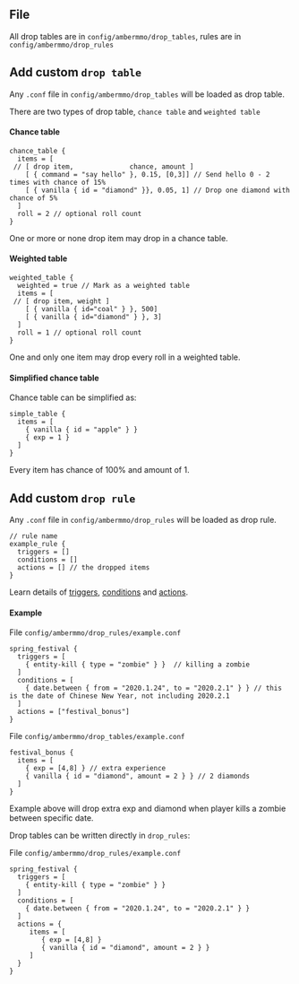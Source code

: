 
## File

All drop tables are in `config/ambermmo/drop_tables`, rules are in `config/ambermmo/drop_rules`

## Add custom `drop table`

Any `.conf` file in `config/ambermmo/drop_tables` will be loaded as drop table.

There are two types of drop table, `chance table` and `weighted table`

#### Chance table

```hocon
chance_table {
  items = [
 // [ drop item,              chance, amount ]
    [ { command = "say hello" }, 0.15, [0,3]] // Send hello 0 - 2 times with chance of 15%
    [ { vanilla { id = "diamond" }}, 0.05, 1] // Drop one diamond with chance of 5%
  ]
  roll = 2 // optional roll count
}
```

One or more or none drop item may drop in a chance table.

#### Weighted table

```hocon
weighted_table {
  weighted = true // Mark as a weighted table
  items = [
 // [ drop item, weight ]
    [ { vanilla { id="coal" } }, 500]
    [ { vanilla { id="diamond" } }, 3]
  ]
  roll = 1 // optional roll count
}
```

One and only one item may drop every roll in a weighted table.

#### Simplified chance table

Chance table can be simplified as:

```hocon
simple_table {
  items = [
    { vanilla { id = "apple" } }
    { exp = 1 }
  ]
}
```

Every item has chance of 100% and amount of 1.

## Add custom `drop rule`

Any `.conf` file in `config/ambermmo/drop_rules` will be loaded as drop rule.

```hocon
// rule name
example_rule {
  triggers = []
  conditions = []
  actions = [] // the dropped items
}
```

Learn details of [triggers](/en-us/types.md#Trigger), [conditions](/en-us/types.md#Condition) and
[actions](/en-us/types.md#Action).

#### Example

File `config/ambermmo/drop_rules/example.conf`
```hocon
spring_festival {
  triggers = [
    { entity-kill { type = "zombie" } }  // killing a zombie
  ]
  conditions = [
    { date.between { from = "2020.1.24", to = "2020.2.1" } } // this is the date of Chinese New Year, not including 2020.2.1
  ]
  actions = ["festival_bonus"]
}
```

File `config/ambermmo/drop_tables/example.conf`
```hocon
festival_bonus {
  items = [
    { exp = [4,8] } // extra experience
    { vanilla { id = "diamond", amount = 2 } } // 2 diamonds
  ]
}
```

Example above will drop extra exp and diamond when player kills a zombie between specific date.

Drop tables can be written directly in `drop_rules`:

File `config/ambermmo/drop_rules/example.conf`
```hocon
spring_festival {
  triggers = [
    { entity-kill { type = "zombie" } } 
  ]
  conditions = [
    { date.between { from = "2020.1.24", to = "2020.2.1" } }
  ]
  actions = {
     items = [
        { exp = [4,8] }
        { vanilla { id = "diamond", amount = 2 } }
     ]
  }
}
```
